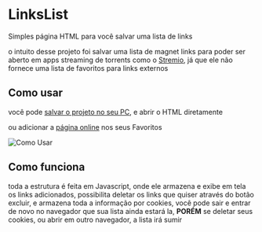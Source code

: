 # LinksList
Simples página HTML para você salvar uma lista de links

o intuito desse projeto foi salvar uma lista de magnet links para poder ser aberto em apps streaming de torrents como o [Stremio](https://strem.io), já que ele não fornece uma lista de favoritos para links externos

## Como usar
você pode [salvar o projeto no seu PC](https://github.com/lucasliet/links-list/archive/master.zip), e abrir o HTML diretamente

ou adicionar a [página online](https://lucasliet.github.io/links-list/) nos seus Favoritos

![Como Usar](https://user-images.githubusercontent.com/49222261/79782857-1995fa80-8316-11ea-9721-6f850d1f2b31.gif)

## Como funciona
toda a estrutura é feita em Javascript, onde ele armazena e exibe em tela os links adicionados, possibilita deletar os links que quiser através do botão excluir, e armazena toda a informação por cookies, você pode sair e entrar de novo no navegador que sua lista ainda estará la, **PORÉM** se deletar seus cookies, ou abrir em outro navegador, a lista irá sumir

